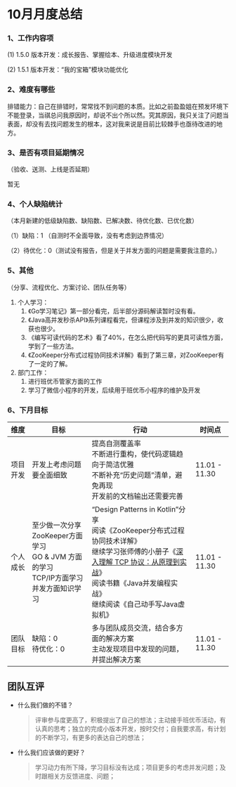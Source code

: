 # 10月月度总结

### 1、工作内容项

(1) 1.5.0 版本开发：成长报告、掌握绘本、升级进度模块开发

(2) 1.5.1 版本开发：“我的宝箱”模块功能优化

### 2、难度有哪些

排错能力：自己在排错时，常常找不到问题的本质。比如之前盈盈姐在预发环境下不能登录，当祺总问我原因时，却说不出个所以然。究其原因，我只关注了问题当表面，却没有去找问题发生的根本，这对我来说是目前比较棘手也亟待改进的地方。

### 3、是否有项目延期情况

（验收、送测、上线是否延期）

暂无

### 4、个人缺陷统计

（本月新建的低级缺陷数、缺陷数、已解决数、待优化数、已优化数）

（1）缺陷：1 （自测时不全面导致，没有考虑到边界情况）

（2）待优化：0（测试没有报告，但是关于并发方面的问题是需要我注意的。）

### 5、其他

（分享、流程优化、方案讨论、团队任务等）

1. 个人学习：
   1. 《Go学习笔记》第一部分看完，后半部分源码解读暂时没有看。
   2. 《Java高并发秒杀API》系列课程看完，但课程涉及到并发的知识很少，收获也很少。
   3. 《编写可读代码的艺术》看了40%，在怎么把代码写的更具可读性方面，学到了一些方法。
   4. 《ZooKeeper分布式过程协同技术详解》看到了第三章，对ZooKeeper有了一定的了解。
2. 部门工作：
   1. 进行班优币管家方面的工作
   2. 学习了微信小程序的开发，后续用于班优币小程序的维护及开发

### 6、下月目标

| 维度     | 目标                                                         | 行动                                                         | 时间点        |
| -------- | ------------------------------------------------------------ | ------------------------------------------------------------ | ------------- |
| 项目开发 | 开发上考虑问题要全面细致                                     | 提高自测覆盖率<br/>不断进行重构，使代码逻辑趋向于简洁优雅<br/>不断补充“历史问题”清单，避免再现<br/>开发前的文档输出还需要完善 | 11.01 - 11.30 |
| 个人成长 | 至少做一次分享<br/>ZooKeeper方面学习<br/>GO & JVM 方面的学习<br/>TCP/IP方面学习<br/>并发方面知识学习 | “Design Patterns in Kotlin”分享<br/>阅读《ZooKeeper分布式过程协同技术详解》<br/>继续学习张师傅的小册子《[深入理解 TCP 协议：从原理到实战](https://juejin.im/book/5c70dbbe51882562046911bc)》<br/>阅读书籍《Java并发编程实战》<br/>继续阅读《自己动手写Java虚拟机》 | 11.01 - 11.30 |
| 团队目标 | 缺陷：0<br/>待优化：0                                        | 多与团队成员交流，结合多方面的解决方案<br/>主动发现项目中发现的问题，并提出解决方案 | 11.01 - 11.30 |

## 团队互评

- 什么我们做的不错？

  > 评审参与度更高了，积极提出了自己的想法；主动接手班优币活动，有认真的思考；独立的完成小版本开发，按时交付；自我要求高，有计划的不断学习，有更多的表达自己的想法；

- 什么我们应该做的更好？

  > 学习动力有所下降，学习目标没有达成；项目更多的考虑并发问题；及时跟相关方反馈进度、问题；